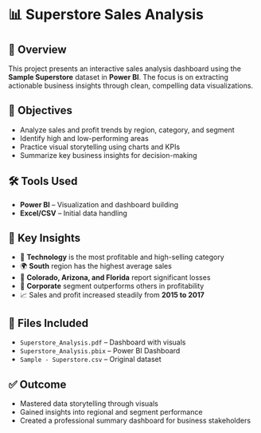 # 📊 Superstore Sales Analysis

## 📝 Overview  
This project presents an interactive sales analysis dashboard using the **Sample Superstore** dataset in **Power BI**. The focus is on extracting actionable business insights through clean, compelling data visualizations.

## 🎯 Objectives  
- Analyze sales and profit trends by region, category, and segment  
- Identify high and low-performing areas  
- Practice visual storytelling using charts and KPIs  
- Summarize key business insights for decision-making

## 🛠 Tools Used  
- **Power BI** – Visualization and dashboard building  
- **Excel/CSV** – Initial data handling  

## 📌 Key Insights  
- 🥇 **Technology** is the most profitable and high-selling category  
- 🌍 **South** region has the highest average sales  
- 🚩 **Colorado, Arizona, and Florida** report significant losses  
- 👥 **Corporate** segment outperforms others in profitability  
- 📈 Sales and profit increased steadily from **2015 to 2017**

## 📂 Files Included  
- `Superstore_Analysis.pdf` – Dashboard with visuals
- `Superstore_Analysis.pbix` – Power BI Dashboard  
- `Sample - Superstore.csv` – Original dataset  

## ✅ Outcome  
- Mastered data storytelling through visuals  
- Gained insights into regional and segment performance  
- Created a professional summary dashboard for business stakeholders
